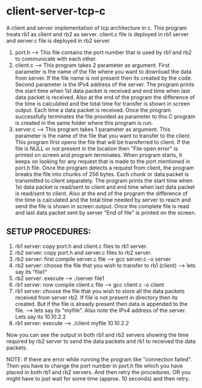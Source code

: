 # client-server-tcp-c
A client and server implementation of tcp architecture in c.
This program treats rb1 as client and rb2 as server. client.c file is deployed in rb1 server and server.c file is deployed in rb2 server.
1.  port.h --> This file contains the port number that is used by rb1 and rb2 to communicate with each other.
2.  client.c --> This program takes 2 parameter as argument. First parameter is the name of the file where you want to download the data from server. If the file name is not present then its created by the code. Second parameter is the IPv4 address of the server. The program prints the start time when 1st data packet is received and end time when last data packet is received. Also at the end of the program the difference of the time is calculated and the total time for transfer is shown in screen output. Each time a data packet is received. Once the program successfully terminates the file provided as parameter to this C program is created in the same folder where this program is run.
3.  server.c --> This program takes 1 parameter as argument. This parameter is the name of the file that you want to transfer to the client. This program first opens the file that will be transferred to client. If the file is NULL or not present in the location then "File open error" is printed on screen and program terminates. When program starts, it keeps on looking for any request that is made to the port mentioned in port.h file. Once the program detects a request from client, the program breaks the file into chunks of 256 bytes. Each chunk or data packet is transmitted to client separately. The program prints the start time when 1st data packet is read/sent to client and end time when last data packet is read/sent to client. Also at the end of the program the difference of the time is calculated and the total time needed by server to reach and send the file is shown in screen output. Once the complete file is read and last data packet sent by server "End of file" is printed on the screen.

SETUP PROCEDURES:
-----------------
1. rb1 server: copy port.h and client.c files to rb1 server.
2. rb2 server: copy port.h and server.c files to rb2 server.
3. rb2 server: first compile server.c file --> gcc server.c -o server
4. rb2 server: choose the file that you wish to transfer to rb1 (client) --> lets say its "file1"
5. rb2 server: execute --> ./server file1
6. rb1 server: now compile client.c file --> gcc client.c -o client
7. rb1 server: choose the file that you wish to store all the data packets received from server rb2. If file is not present in directory then its created. But if the file is already present then data is appended to the file. --> lets say its "myfile". Also note the IPv4 address of the server. Lets say its 10.10.2.2
8. rb1 server: execute --> ./client myfile 10.10.2.2

Now you can see the output in both rb1 and rb2 servers showing the time required by rb2 server to send the data packets and rb1 to received the data packets.

NOTE: If there are error while running the program like "connection failed". Then you have to change the port number in port.h file which you have placed in both rb1 and rb2 servers. And then retry the procedures. OR you might have to just wait for some time (approx. 10 seconds) and then retry.
